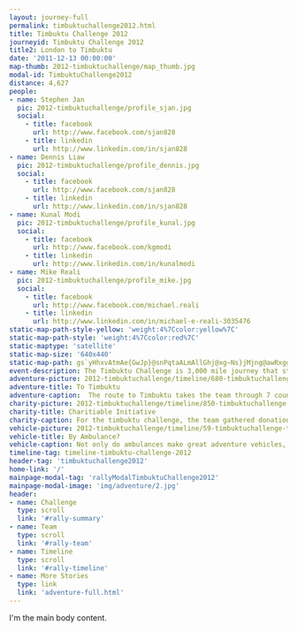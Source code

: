 ```yaml
---
layout: journey-full
permalink: timbuktuchallenge2012.html
title: Timbuktu Challenge 2012
journeyid: Timbuktu Challenge 2012
title2: London to Timbuktu
date: '2011-12-13 00:00:00'
map-thumb: 2012-timbuktuchallenge/map_thumb.jpg
modal-id: TimbuktuChallenge2012
distance: 4,627
people:
- name: Stephen Jan
  pic: 2012-timbuktuchallenge/profile_sjan.jpg
  social:
    - title: facebook
      url: http://www.facebook.com/sjan828
    - title: linkedin
      url: http://www.linkedin.com/in/sjan828
- name: Dennis Liaw
  pic: 2012-timbuktuchallenge/profile_dennis.jpg
  social:
    - title: facebook
      url: http://www.facebook.com/sjan828
    - title: linkedin
      url: http://www.linkedin.com/in/sjan828
- name: Kunal Modi
  pic: 2012-timbuktuchallenge/profile_kunal.jpg
  social:
    - title: facebook
      url: http://www.facebook.com/kgmodi
    - title: linkedin
      url: http://www.linkedin.com/in/kunalmodi
- name: Mike Reali
  pic: 2012-timbuktuchallenge/profile_mike.jpg
  social:
    - title: facebook
      url: http://www.facebook.com/michael.reali
    - title: linkedin
      url: http://www.linkedin.com/in/michael-e-reali-3035476
static-map-path-style-yellow: 'weight:4%7Ccolor:yellow%7C'
static-map-path-style: 'weight:4%7Ccolor:red%7C'
static-maptype: 'satellite'
static-map-size: '640x440'
static-map-path: gs`yHhxvAtmAe{GwJp}@snPqtaALmAllGhj@xg~Ns}jMjng@awRxggFtwwHfhrTl`lJ~thGxoeLnqsJpclM|`vMnecCnijLegtCO?nmc@wtCnpyJngvGysGwoHpuGxnHudF_mS}~GlkAnqFjtGbrGdkH|jf@hyeAzfd@lkp@bf_AvsC?ECElw}FpsvA`_n@z~C\\VGT?OBVt`DcsEoaDvnER\\U]twDc{JbhmRjjeRjv{Ap|`HdeyE`zeDxtbHtx|FppoH|xwEnvWtqKCDuq@qfBvs@ldBBVJWblxHpckCb~qCpfv@~uRfJjfgJqqkDfk_GcnU`{|CcqaIuim@_wgF`xoAgpkExshBsssDniKybsAfqNqjoB|jgCuh~Cpa{Afup@_@j@ne{JodzHe~zJnvyH`kbLyj|Hhp|AblLM]kIpGpIsFsoW_zxBa~iC{xyECECEBPDW
event-description: The Timbuktu Challenge is 3,000 mile journey that starts in London, UK and ends near Timbuktu, Mali. Teams from all around the world gather once a year to embark on this epic journey into Western Africa.
adventure-picture: 2012-timbuktuchallenge/timeline/680-timbuktuchallenge-timeline-thumb.jpg
adventure-title: To Timbuktu
adventure-caption:  The route to Timbuktu takes the team through 7 countries and the Sahara Desert. The journey was estimated at 3 weeks, but due to unforeseen circumstances, the journey took 9 weeks.
charity-picture: 2012-timbuktuchallenge/timeline/850-timbuktuchallenge-timeline-thumb.jpg
charity-title: Charitiable Initiative
charity-caption: For the timbuktu challenge, the team gathered donations and equipment for 2 Malian charities. In addition to our ambulance donation, we provided office supplies, and netbooks.
vehicle-picture: 2012-timbuktuchallenge/timeline/59-timbuktuchallenge-timeline-thumb.jpg
vehicle-title: By Ambulance?
vehicle-caption: Not only do ambulances make great adventure vehicles, they make great vehicle donations. Hospitals in developing area around the world are often underfunded and in need of vehicles.
timeline-tag: timeline-timbuktu-challenge-2012
header-tag: 'timbuktuchallenge2012'
home-link: '/'
mainpage-modal-tag: 'rallyModalTimbuktuChallenge2012'
mainpage-modal-image: 'img/adventure/2.jpg'
header:
- name: Challenge
  type: scroll
  link: '#rally-summary'
- name: Team
  type: scroll
  link: '#rally-team'
- name: Timeline
  type: scroll
  link: '#rally-timeline'
- name: More Stories
  type: link
  link: 'adventure-full.html'
---
```

I'm the main body content.
